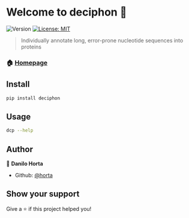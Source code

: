 # Welcome to deciphon 👋
![Version](https://img.shields.io/badge/version-1.0.0-blue.svg?cacheSeconds=2592000)
[![License: MIT](https://img.shields.io/badge/License-MIT-yellow.svg)](https://github.com/EBI-Metagenomics/deciphon-py/blob/main/LICENSE.md)

> Individually annotate long, error-prone nucleotide sequences into proteins

### 🏠 [Homepage](https://github.com/EBI-Metagenomics/deciphon-py)

## Install

```sh
pip install deciphon
```

## Usage

```sh
dcp --help
```

## Author

👤 **Danilo Horta**

* Github: [@horta](https://github.com/horta)

## Show your support

Give a ⭐️ if this project helped you!
